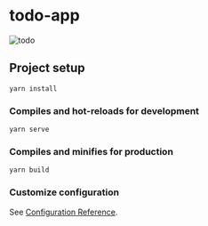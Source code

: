 # todo-app

![todo](https://ftp.bmp.ovh/imgs/2020/04/7a705890005fac8a.jpg)

## Project setup

```
yarn install
```

### Compiles and hot-reloads for development

```
yarn serve
```

### Compiles and minifies for production

```
yarn build
```

### Customize configuration

See [Configuration Reference](https://cli.vuejs.org/config/).
